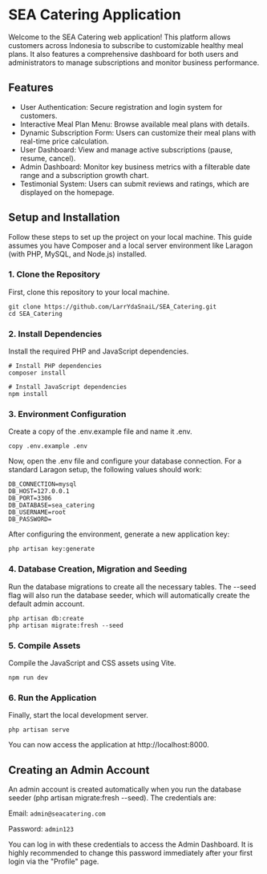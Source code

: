 # SEA Catering Application
Welcome to the SEA Catering web application! This platform allows customers across Indonesia to subscribe to customizable healthy meal plans. It also features a comprehensive dashboard for both users and administrators to manage subscriptions and monitor business performance.

## Features
* User Authentication: Secure registration and login system for customers.
* Interactive Meal Plan Menu: Browse available meal plans with details.
* Dynamic Subscription Form: Users can customize their meal plans with real-time price calculation.
* User Dashboard: View and manage active subscriptions (pause, resume, cancel).
* Admin Dashboard: Monitor key business metrics with a filterable date range and a subscription growth chart.
* Testimonial System: Users can submit reviews and ratings, which are displayed on the homepage.

## Setup and Installation
Follow these steps to set up the project on your local machine. This guide assumes you have Composer and a local server environment like Laragon (with PHP, MySQL, and Node.js) installed.

### 1. Clone the Repository
First, clone this repository to your local machine.

```
git clone https://github.com/LarrYdaSnaiL/SEA_Catering.git
cd SEA_Catering

```

### 2. Install Dependencies
Install the required PHP and JavaScript dependencies.

```
# Install PHP dependencies
composer install

# Install JavaScript dependencies
npm install

```

### 3. Environment Configuration
Create a copy of the .env.example file and name it .env.

```
copy .env.example .env

```

Now, open the .env file and configure your database connection. For a standard Laragon setup, the following values should work:

```
DB_CONNECTION=mysql
DB_HOST=127.0.0.1
DB_PORT=3306
DB_DATABASE=sea_catering
DB_USERNAME=root
DB_PASSWORD=

```

After configuring the environment, generate a new application key:

```
php artisan key:generate

```

### 4. Database Creation, Migration and Seeding
Run the database migrations to create all the necessary tables. The --seed flag will also run the database seeder, which will automatically create the default admin account.

```
php artisan db:create
php artisan migrate:fresh --seed

```

### 5. Compile Assets
Compile the JavaScript and CSS assets using Vite.

```
npm run dev

```
### 6. Run the Application
Finally, start the local development server.

```
php artisan serve

```

You can now access the application at http://localhost:8000.

## Creating an Admin Account
An admin account is created automatically when you run the database seeder (php artisan migrate:fresh --seed). The credentials are:

Email: ``admin@seacatering.com``

Password: ``admin123``

You can log in with these credentials to access the Admin Dashboard. It is highly recommended to change this password immediately after your first login via the "Profile" page.